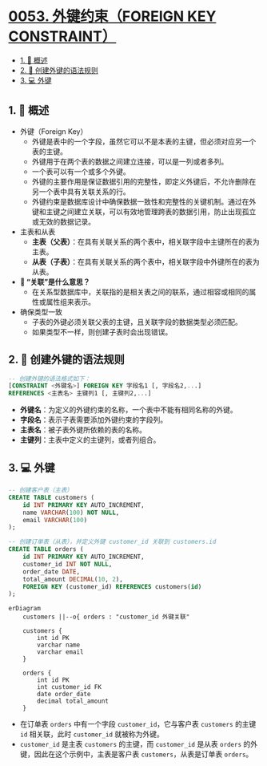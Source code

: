 # [0053. 外键约束（FOREIGN KEY CONSTRAINT）](https://github.com/Tdahuyou/TNotes.sql/tree/main/notes/0053.%20%E5%A4%96%E9%94%AE%E7%BA%A6%E6%9D%9F%EF%BC%88FOREIGN%20KEY%20CONSTRAINT%EF%BC%89)

<!-- region:toc -->

- [1. 📝 概述](#1--概述)
- [2. 📒 创建外键的语法规则](#2--创建外键的语法规则)
- [3. 💻 外键](#3--外键)

<!-- endregion:toc -->

## 1. 📝 概述

- 外键（Foreign Key）
  - 外键是表中的一个字段，虽然它可以不是本表的主键，但必须对应另一个表的主键。
  - 外键用于在两个表的数据之间建立连接，可以是一列或者多列。
  - 一个表可以有一个或多个外键。
  - 外键的主要作用是保证数据引用的完整性，即定义外键后，不允许删除在另一个表中具有关联关系的行。
  - 外键约束是数据库设计中确保数据一致性和完整性的关键机制。通过在外键和主键之间建立关联，可以有效地管理跨表的数据引用，防止出现孤立或无效的数据记录。
- 主表和从表
  - **主表（父表）**：在具有关联关系的两个表中，相关联字段中主键所在的表为主表。
  - **从表（子表）**：在具有关联关系的两个表中，相关联字段中外键所在的表为从表。
- **🤔 “关联”是什么意思？**
  - 在关系型数据库中，关联指的是相关表之间的联系，通过相容或相同的属性或属性组来表示。
- 确保类型一致
  - 子表的外键必须关联父表的主键，且关联字段的数据类型必须匹配。
  - 如果类型不一样，则创建子表时会出现错误。

## 2. 📒 创建外键的语法规则

```sql
-- 创建外键的语法格式如下：
[CONSTRAINT <外键名>] FOREIGN KEY 字段名1 [, 字段名2,...]
REFERENCES <主表名> 主键列1 [, 主键列2,...]
```

- **外键名**：为定义的外键约束的名称，一个表中不能有相同名称的外键。
- **字段名**：表示子表需要添加外键约束的字段列。
- **主表名**：被子表外键所依赖的表的名称。
- **主键列**：主表中定义的主键列，或者列组合。

## 3. 💻 外键

```sql {14}
-- 创建客户表（主表）
CREATE TABLE customers (
    id INT PRIMARY KEY AUTO_INCREMENT,
    name VARCHAR(100) NOT NULL,
    email VARCHAR(100)
);

-- 创建订单表（从表），并定义外键 customer_id 关联到 customers.id
CREATE TABLE orders (
    id INT PRIMARY KEY AUTO_INCREMENT,
    customer_id INT NOT NULL,
    order_date DATE,
    total_amount DECIMAL(10, 2),
    FOREIGN KEY (customer_id) REFERENCES customers(id)
);
```

```mermaid
erDiagram
    customers ||--o{ orders : "customer_id 外键关联"

    customers {
        int id PK
        varchar name
        varchar email
    }

    orders {
        int id PK
        int customer_id FK
        date order_date
        decimal total_amount
    }
```

- 在订单表 `orders` 中有一个字段 `customer_id`，它与客户表 `customers` 的主键 `id` 相关联，此时 `customer_id` 就被称为外键。
- `customer_id` 是主表 `customers` 的主键，而 `customer_id` 是从表 `orders` 的外键，因此在这个示例中，主表是客户表 `customers`，从表是订单表 `orders`。
